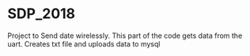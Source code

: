 # SDP_2018
Project to Send date wirelessly. This part of the code gets data from the uart. Creates txt file and uploads data to mysql
